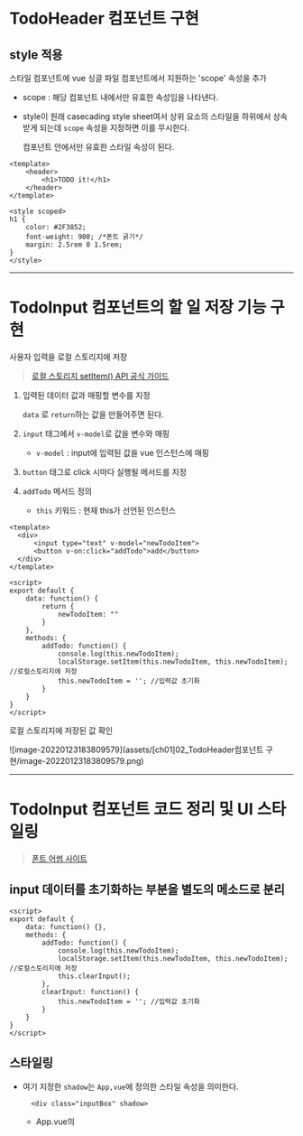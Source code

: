 # TodoHeader 컴포넌트 구현

## style 적용

스타일 컴포넌트에 vue 싱글 파일 컴포넌트에서 지원하는 'scope' 속성을 추가

* scope : 해당 컴포넌트 내에서만 유효한 속성임을 나타낸다.

* style이 원래 casecading style sheet여서 상위 요소의 스타일을 하위에서 상속 받게 되는데 `scope` 속성을 지정하면 이를 무시한다.

  컴포넌트 안에서만 유효한 스타일 속성이 된다.

```vue
<template>
    <header>
        <h1>TODO it!</h1>
    </header>
</template>

<style scoped>
h1 {
    color: #2F3852;
    font-weight: 900; /*폰트 굵기*/
    margin: 2.5rem 0 1.5rem;
}
</style>
```



---

# TodoInput 컴포넌트의 할 일 저장 기능 구현

사용자 입력을 로컬 스토리지에 저장

> [로컬 스토리지 setItem() API 공식 가이드](https://developer.mozilla.org/en-US/docs/Web/API/Storage/setItem)



1. 입력된 데이터 값과 매핑할 변수를 지정

    `data` 로 `return`하는 값을 만들어주면 된다.

2. `input` 태그에서 `v-model`로 값을 변수와 매핑

   * `v-model` : input에 입력된 값을 vue 인스턴스에 매핑

3. `button` 태그로 click 시마다 실행될 메서드를 지정

4. `addTodo` 메서드 정의

   * `this` 키워드 : 현재 this가 선언된 인스턴스

```vue
<template>
  <div>
      <input type="text" v-model="newTodoItem">
      <button v-on:click="addTodo">add</button>
  </div>
</template>

<script>
export default {
    data: function() {
        return {
            newTodoItem: ""
        }
    },
    methods: {
        addTodo: function() {
            console.log(this.newTodoItem);
            localStorage.setItem(this.newTodoItem, this.newTodoItem); //로컬스토리지에 저장
            this.newTodoItem = ''; //입력값 초기화
        }
    }
}
</script>
```



로컬 스토리지에 저장된 값 확인

![image-20220123183809579](assets/[ch01]02_TodoHeader컴포넌트 구현/image-20220123183809579.png)



---

# TodoInput 컴포넌트 코드 정리 및 UI 스타일링

> [폰트 어썸 사이트](https://fontawesome.com/)

## input 데이터를 초기화하는 부분을 별도의 메소드로 분리

```vue
<script>
export default {
    data: function() {},
    methods: {
        addTodo: function() {
            console.log(this.newTodoItem);
            localStorage.setItem(this.newTodoItem, this.newTodoItem); //로컬스토리지에 저장
            this.clearInput();
        },
        clearInput: function() {
            this.newTodoItem = ''; //입력값 초기화
        }
    }
}
</script>
```



## 스타일링

* 여기 지정한 `shadow`는 `App,vue`에 정의한 스타일 속성을 의미한다.

  `  <div class="inputBox" shadow>`

  * App.vue의 <style>

  ```vue
  <style>
  .shadow {
    box-shadow: 5px 10px 10px rgba(0, 0, 0, 0.03);
  }
  </style>
  ```

* `span` 태그로 **추가(+)**하는 버튼의 아이콘을 넣어준다.

  > awesome icon 에서 검색	![image-20220123184923006](assets/[ch01]02_TodoHeader컴포넌트 구현/image-20220123184923006.png)

  선택한 icon 의 태그를 복사해서 넣어준다.

  커스텀하게 만든 `addBtn` 스타일도 적용시킨다.

  버튼을 클릭했을 때, `addTodo` 메서드를 실행하도록 `v-on:click="addTodo"`도 추가

  ```vue
  <span class="addContainer" v-on:click="addTodo">
    <i class="fas fa-plus addBtn"></i>
  </span>
  ```

  

## enter키를 누르면 addTodo 메소드가 실행되도록 추가

* `v-on:keyup.enter="메서드명"`

  `keyup.enter` : enter키를 쳤을 때 해당 이벤트를 잡아서 메서드를 실행시킨다.

```vue
<input type="text" v-model="newTodoItem" v-on:click="addTodo">
```



---

# TodoList 컴포넌트의 할 일 목록 표시 기능 구현

* `ul>li*3` 이라고 치면 자동으로 `ul` 태그 내에 `li` 태그 3개를 자동완성해준다.

```html
<ul>
  <li></li>
  <li></li>
  <li></li>
</ul>
```



1. 가져온 데이터를 담을 리스트 타입의 data 변수 선언

2. created()에서 로컬 스토리지에 저장된 데이터를 가져온다. (for문)

   * `created()` : Vue의 라이프사이클 중에서 인스턴스가 생성되자마자 호출되는 라이프사이클 훅

3. html 태그에 `v-for` 을 이용해서 데이터값을 담아준다.

   

```vue
<template>
  <div>
      <ul>
          <li v-for="todoItem in todoItems" v-bind:key="todoItem">
              {{ todoItem }}
          </li>
      </ul>
  </div>
</template>

<script>
export default {
    data: function() {
        return {
            todoItems: []
        }
    },
    created: function() {
        console.log('created');
        if (localStorage.length > 0) {
            for (var i = 0; i < localStorage.length; i++) {
                if (localStorage.key(i) !== 'loglevel:webpack-dev-server') {
                    this.todoItems.push(localStorage.key(i));
                }
                // console.log(localStorage.key(i));
            }
        }
    }
}
</script>
```

![image-20220125011638018](assets/[ch01]02_TodoHeader컴포넌트 구현/image-20220125011638018.png)



---

# TodoList 컴포넌트 UI 스타일링

> - [MDN splice() API 문서](https://developer.mozilla.org/ko/docs/Web/JavaScript/Reference/Global_Objects/Array/splice)

리스트 중에 선택한 아이템을 삭제한다.

1. 선택한 아이템이 어떤 것인지 아는 방법?

   vue에서 `v-for` 에서 내장된 index(현재 아이템을 가르키는)를 제공한다.

   ```html
   <li v-for="(todoItem, index) in todoItems" v-bind:key="todoItem" class="shadow">
   ```

2. 해당 todoItem과 index를 메서드에 넘겨준다.

   ```html
   <span class="removeBtn" v-on:click="removeTodo(todoItem, index)">
   ```

3. 로컬 스토리지에서 삭제

   ```script
   localStorage.removeItem(todoItem);
   ```

4. 화면에서 지워진 내용이 안보이도록 삭제

   로컬 스토리지 영역과 화면 영역은 분리되어있다. 따라서 데이터 삭제 후에 삭제된 데이터를 화면 영역에서도 안보이게 처리해줘야 한다. 

   `splice(시작 인덱스, 삭제할 item 갯수)` JS API를 사용하면 된다.

   * `splice()` : 기존 배열을 변경해서 새로운 배열로 반환(?)
   * `slice()` : 기존 배열을 변경하지 않음

   ```vue
   <script>
   methods: {
           removeTodo: function(todoItem, index) {
               console.log('remove items');
               console.log(todoItem, index);
               localStorage.removeItem(todoItem); //로컬스토리지에서 삭제
               this.todoItems.splice(index, 1); //화면에서 삭제. 해당 index에서부터 1개 item 삭제
           }
       }
   </script>
   ```

   

* TodoList.vue 전문

```vue
<template>
  <div>
      <ul>
          <li v-for="(todoItem, index) in todoItems" v-bind:key="todoItem" class="shadow">
              {{ todoItem }}
              <span class="removeBtn" v-on:click="removeTodo(todoItem, index)">
                  <i class="fas fa-trash-alt"></i>
              </span>
          </li>
      </ul>
  </div>
</template>

<script>
export default {
    data: function() {
        return {
            todoItems: []
        }
    },
    methods: {
        removeTodo: function(todoItem, index) {
            console.log('remove items');
            console.log(todoItem, index);
            localStorage.removeItem(todoItem); //로컬스토리지에서 삭제
            this.todoItems.splice(index, 1); //화면에서 삭제. 해당 index에서부터 1개 item 삭제
        }
    },
    created: function() {
        console.log('created');
        if (localStorage.length > 0) {
            for (var i = 0; i < localStorage.length; i++) {
                if (localStorage.key(i) !== 'loglevel:webpack-dev-server') {
                    this.todoItems.push(localStorage.key(i));
                }
                // console.log(localStorage.key(i));
            }
        }
    }
}
</script>
```

![image-20220125013144137](assets/[ch01]02_TodoHeader컴포넌트 구현/image-20220125013144137.png)



---

# TodoList 컴포넌트의 할 일 완료 기능 구현

할 일 완료 여부를 체크하는 체크박스 추가



## TodoInput.vue

1. [TodoInput.vue] 에서 저장하는 메서드 `addTodo()`수정

   단순히 text를 저장하던 기존 코드에서 (1) 할 일 완료 여부 check를 위한 boolean, (2) 할일 내용을 담을 text 로 이루어진 obj 객체를 추가하도록 수정한다.

   ```script
   var obj = {completed: false, item: this.newTodoItem};
   ```

2. [TodoInput.vue] localStorage에 담을 때는 `JSON.stringfy()`를 이용한다.

   * `JSON.stringfy()` : JSON 객체 → String 타입으로 변환해주는 (직렬화) API이다.

   ```script
   localStorage.setItem(this.newTodoItem, JSON.stringify(obj)); //로컬스토리지에 저장
   ```

   ![image-20220125015710752](assets/[ch01]02_TodoHeader컴포넌트 구현/image-20220125015710752.png)



데이터는 저장이 됐는데, 화면에 바로 목록으로 출력되지 않는다.

![image-20220125015922856](assets/[ch01]02_TodoHeader컴포넌트 구현/image-20220125015922856.png)



`TodoList`는 다른 컴포넌트 영역이다. 바로 갱신이 안되고 화면을 새로고침해야 화면에 보여지고 있다.

![image-20220125020052169](assets/[ch01]02_TodoHeader컴포넌트 구현/image-20220125020052169.png)



이 후 과정에서 컴포넌트 간의 통신과 반응성에 대해 알아본다.



* 전문

```vue
<template>
  <div class="inputBox" shadow>
      <input type="text" v-model="newTodoItem" v-on:keyup.enter="addTodo">
      <span class="addContainer" v-on:click="addTodo">
          <i class="fas fa-plus addBtn"></i>
      </span>
  </div>
</template>

<script>
export default {
    data: function() {
        return {
            newTodoItem: ""
        }
    },
    methods: {
        addTodo: function() {
            if (this.newTodoItem !== '') { //값이 있을 때만 실행
                var obj = {completed: false, item: this.newTodoItem};
                localStorage.setItem(this.newTodoItem, JSON.stringify(obj)); //로컬스토리지에 저장 obj -> String
                this.clearInput();
            }
        },
        clearInput: function() {
            this.newTodoItem = ''; //입력값 초기화
        }
    }
}
</script>
```





## TodoList.vue

1. check 아이콘 추가

2. localStorage에 Obj 형태로 값이 저장되도록 수정되었기 때문에 이를 반영하여 수정

   * `JSON.parse()` API로 String → Obj 형태로 바꿔서 저장한다.

   ```vue
   <script>
       created: function() {
           console.log('created');
           if (localStorage.length > 0) {
               for (var i = 0; i < localStorage.length; i++) {
                   if (localStorage.key(i) !== 'loglevel:webpack-dev-server') {
                       // console.log(typeof localStorage.getItem(localStorage.key(i)));
                       // console.log(JSON.parse(localStorage.getItem(localStorage.key(i)))); //String -> obj
                       this.todoItems.push(JSON.parse(localStorage.getItem(localStorage.key(i))));
                   }
                   // console.log(localStorage.key(i));
               }
           }
       }
   </script>
   ```

   html에서 item 접근

   ```html
   <span class="textCompleted">{{ todoItem.item }}</span>
   ```

3. completed가 `true` 인경우에 `textCompleted` 스타일을 적용

4. * `v-bind:class="{}"` : 동적으로 값에 따라 속성(class등)을 추가/삭제할 수 있다.

     -todoItem.completed 값이 true이면 textCompleted 속성이 적용되고, false이면 이 속성은 사라진다.

   ```html
   <span v-bind:class="{textCompleted: todoItem.completed}">{{ todoItem.item }}</span>
   ```

   ![image-20220125022228728](assets/[ch01]02_TodoHeader컴포넌트 구현/image-20220125022228728.png)

5. toggleComplete() 메서드 구현

   ```vue
   <script>
   export default {
       methods: {
           removeTodo: function(todoItem, index) {
               console.log('remove items');
               console.log(todoItem, index);
               localStorage.removeItem(todoItem); //로컬스토리지에서 삭제
               this.todoItems.splice(index, 1); //화면에서 삭제. 해당 index에서부터 1개 item 삭제
           },
           toggleComplete: function(todoItem) {
               todoItem.completed = !todoItem.completed;
               //로컬스토리지의 데이터를 갱신
               localStorage.setItem(todoItem.item, JSON.stringify(todoItem));
           }
       },
   </script>
   ```

6. check 버튼을 클릭하면 실행할 메서드 지정 - `toggleComplete()`

   ```html
   <i class="checkBtn fas fa-check" v-bind:class="{checkBtnCompleted: todoItem.completed}" 
      v-on:click="toggleComplete(todoItem, index)"></i>
   ```

   

* 전문

```vue
<template>
  <div>
      <ul>
          <li v-for="(todoItem, index) in todoItems" v-bind:key="todoItem.item" class="shadow">
              <i class="checkBtn fas fa-check" v-bind:class="{checkBtnCompleted: todoItem.completed}" 
                    v-on:click="toggleComplete(todoItem, index)"></i>
              <span v-bind:class="{textCompleted: todoItem.completed}">{{ todoItem.item }}</span>
              <span class="removeBtn" v-on:click="removeTodo(todoItem, index)">
                  <i class="fas fa-trash-alt"></i>
              </span>
          </li>
      </ul>
  </div>
</template>

<script>
export default {
    data: function() {
        return {
            todoItems: []
        }
    },
    methods: {
        removeTodo: function(todoItem, index) {
            console.log('remove items');
            console.log(todoItem, index);
            localStorage.removeItem(todoItem); //로컬스토리지에서 삭제
            this.todoItems.splice(index, 1); //화면에서 삭제. 해당 index에서부터 1개 item 삭제
        },
        toggleComplete: function(todoItem) {
            todoItem.completed = !todoItem.completed;
            //로컬스토리지의 데이터를 갱신
            localStorage.setItem(todoItem.item, JSON.stringify(todoItem));
        }
    },
    created: function() {
        console.log('created');
        if (localStorage.length > 0) {
            for (var i = 0; i < localStorage.length; i++) {
                if (localStorage.key(i) !== 'loglevel:webpack-dev-server') {
                    // console.log(typeof localStorage.getItem(localStorage.key(i)));
                    // console.log(JSON.parse(localStorage.getItem(localStorage.key(i)))); //String -> obj
                    this.todoItems.push(JSON.parse(localStorage.getItem(localStorage.key(i))));
                }
                // console.log(localStorage.key(i));
            }
        }
    }
}
</script>
```











